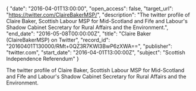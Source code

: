 {
  "date": "2016-04-01T13:00:00", 
  "open_access": false, 
  "target_url": "https://twitter.com/ClaireBakerMSP/", 
  "description": "The twitter profile of Claire Baker, Scottish Labour MSP for Mid-Scotland and Fife and Labour's Shadow Cabinet Secretary for Rural Affairs and the Environment.", 
  "end_date": "2016-05-08T00:00:00Z", 
  "title": "Claire Baker (ClaireBakerMSP) on Twitter", 
  "record_id": "20160401T130000/RMt+0QZ3R7KWl3BwP6zXWA==", 
  "publisher": "twitter.com", 
  "start_date": "2016-04-01T13:00:00Z", 
  "subject": "Scottish Independence Referendum"
}

The twitter profile of Claire Baker, Scottish Labour MSP for Mid-Scotland and Fife and Labour's Shadow Cabinet Secretary for Rural Affairs and the Environment.